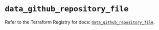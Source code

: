 # `data_github_repository_file`

Refer to the Terraform Registry for docs: [`data_github_repository_file`](https://registry.terraform.io/providers/integrations/github/6.3.1/docs/data-sources/repository_file).
